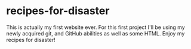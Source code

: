 # recipes-for-disaster

This is actually my first website ever. 
For this first project I'll be using my newly acquired git, and GitHub abilities as well as some HTML.
Enjoy my recipes for disaster! 